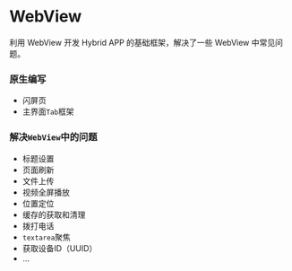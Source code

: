 # WebView
利用 WebView 开发 Hybrid APP 的基础框架，解决了一些 WebView 中常见问题。

### 原生编写
* 闪屏页
* 主界面`Tab`框架

### 解决`WebView`中的问题
* 标题设置
* 页面刷新
* 文件上传
* 视频全屏播放
* 位置定位
* 缓存的获取和清理
* 拨打电话
* `textarea`聚焦
* 获取设备ID（UUID）
* ...
